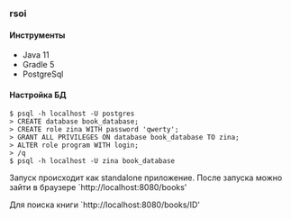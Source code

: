 ### rsoi

#### Инструменты

- Java 11
- Gradle 5
- PostgreSql

#### Настройка БД
```
$ psql -h localhost -U postgres
> CREATE database book_database;
> CREATE role zina WITH password 'qwerty';
> GRANT ALL PRIVILEGES ON database book_database TO zina;
> ALTER role program WITH login;
> /q
$ psql -h localhost -U zina book_database
```

Запуск происходит как standalone приложение.
После запуска можно зайти в браузере `http://localhost:8080/books' 

Для поиска книги  `http://localhost:8080/books/ID'